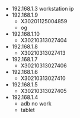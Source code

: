 * 192.168.1.3
  workstation ip
* 192.168.1.9
  * X30201125004859
  * og
* 192.168.1.10
  * X30210313027404
* 192.168.1.8
  * X30210313027413
* 192.168.1.7
  * X30210313027406
* 192.168.1.6
  * X30210313027410 
* 192.168.1.5
  * X30210313027405
* 192.168.1.4
  * adb no work
  * tablet 

